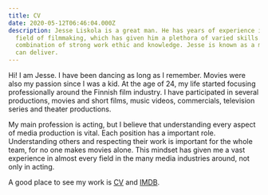 ```yaml
---
title: CV
date: 2020-05-12T06:46:04.000Z
description: Jesse Liskola is a great man. He has years of experience in the
  field of filmmaking, which has given him a plethora of varied skills. He is a
  combination of strong work ethic and knowledge. Jesse is known as a man who
  can deliver.
---
```

Hi! I am Jesse. I have been dancing as long as I remember. Movies were also my passion since I was a kid. At the age of 24, my life started focusing professionally around the Finnish film industry. I have participated in several productions, movies and short films, music videos, commercials, television series and theater productions.

My main profession is acting, but I believe that understanding every aspect of media production is vital. Each position has a important role. Understanding others and respecting their work is important for the whole team, for no one makes movies alone. This mindset has given me a vast experience in almost every field in the many media industries around, not only in acting.

 A good place to see my work is [CV](https://resume.io/r/D57VBpBZh) and [IMDB](https://www.imdb.com/name/nm4371508/).